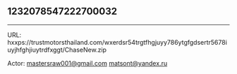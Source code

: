## 1232078547222700032
---
URL:
hxxps://trustmotorsthailand.com/wxerdsr54trgtfhgjuyy786ytgfgdsertr5678iuyjhfghjiuytrdfxggt/ChaseNew.zip

Actor:
mastersraw001@gmail.com
matsont@yandex.ru
